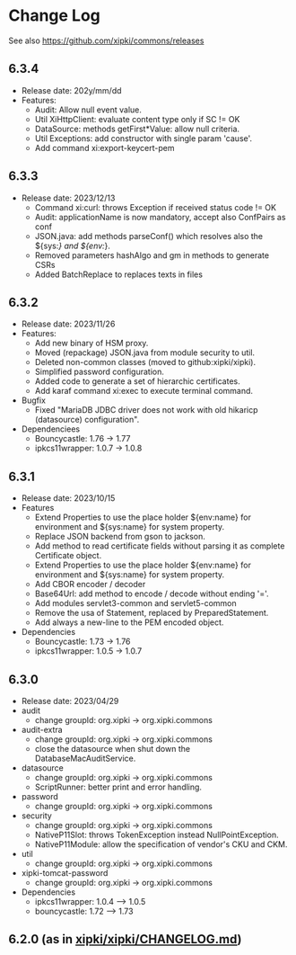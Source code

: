 # Change Log

See also <https://github.com/xipki/commons/releases>

## 6.3.4
- Release date: 202y/mm/dd
- Features:
  - Audit: Allow null event value.
  - Util XiHttpClient: evaluate content type only if SC != OK
  - DataSource: methods getFirst*Value: allow null criteria.
  - Util Exceptions: add constructor with single param 'cause'.
  - Add command xi:export-keycert-pem

## 6.3.3
- Release date: 2023/12/13
  - Command xi:curl: throws Exception if received status code != OK
  - Audit: applicationName is now mandatory, accept also ConfPairs as conf
  - JSON.java: add methods parseConf() which resolves also the ${sys:*} and ${env:*}.
  - Removed parameters hashAlgo and gm in methods to generate CSRs
  - Added BatchReplace to replaces texts in files

## 6.3.2
- Release date: 2023/11/26
- Features:
  - Add new binary of HSM proxy.
  - Moved (repackage) JSON.java from module security to util.
  - Deleted non-common classes (moved to github:xipki/xipki).
  - Simplified password configuration. 
  - Added code to generate a set of hierarchic certificates.
  - Add karaf command xi:exec to execute terminal command.
- Bugfix
  - Fixed "MariaDB JDBC driver does not work with old hikaricp (datasource) configuration".
- Dependenciees 
  - Bouncycastle: 1.76 -> 1.77
  - ipkcs11wrapper: 1.0.7 -> 1.0.8
  
## 6.3.1
- Release date: 2023/10/15
- Features
  - Extend Properties to use the place holder ${env:name} for environment and ${sys:name} for system property.
  - Replace JSON backend from gson to jackson.
  - Add method to read certificate fields without parsing it as complete Certificate object.
  - Extend Properties to use the place holder ${env:name} for environment and ${sys:name} for system property.
  - Add CBOR encoder / decoder
  - Base64Url: add method to encode / decode without ending '='.
  - Add modules servlet3-common and servlet5-common
  - Remove the usa of Statement, replaced by PreparedStatement.
  - Add always a new-line to the PEM encoded object.
- Dependencies
  - Bouncycastle: 1.73 -> 1.76
  - ipkcs11wrapper: 1.0.5 -> 1.0.7

## 6.3.0
- Release date: 2023/04/29
- audit
  - change groupId: org.xipki -> org.xipki.commons
- audit-extra
  - change groupId: org.xipki -> org.xipki.commons
  - close the datasource when shut down the DatabaseMacAuditService.
- datasource
  - change groupId: org.xipki -> org.xipki.commons
  - ScriptRunner: better print and error handling.
- password
  - change groupId: org.xipki -> org.xipki.commons
- security
  - change groupId: org.xipki -> org.xipki.commons
  - NativeP11Slot: throws TokenException instead NullPointException.
  - NativeP11Module: allow the specification of vendor's CKU and CKM.
- util
  - change groupId: org.xipki -> org.xipki.commons
- xipki-tomcat-password
  - change groupId: org.xipki -> org.xipki.commons
- Dependencies
  - ipkcs11wrapper: 1.0.4 --> 1.0.5
  - bouncycastle: 1.72 --> 1.73

## 6.2.0 (as in [xipki/xipki/CHANGELOG.md](https://github.com/xipki/xipki/blob/master/CHANGELOG.md))
